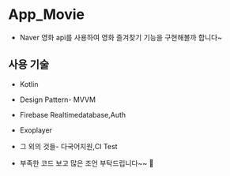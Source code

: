 # App_Movie
* Naver 영화 api를 사용하여 영화 즐겨찾기 기능을 구현해볼까 합니다~

## 사용 기술
* Kotlin

* Design Pattern- MVVM

* Firebase Realtimedatabase,Auth

* Exoplayer

* 그 외의 것들- 다국어지원,CI Test

* 부족한 코드 보고 많은 조언 부탁드립니다~~ :tada:
